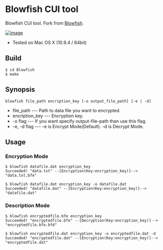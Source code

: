 Blowfish CUI tool
===================

Blowfish CUI tool.
Fork from [Blowfish](https://github.com/h2so5/Blowfish).

[![image](http://i.creativecommons.org/p/zero/1.0/88x31.png)](http://creativecommons.org/publicdomain/zero/1.0/)

 * Tested on Mac OS X (10.9.4 / 64bit)


Build
-------------------
    $ cd Blowfish
    $ make


Synopsis
-------------------
    blowfish file_path encription_key [-o output_file_path] [-e | -d]
 * file_path --- Path to data file you want to encrypted.
 * encription_key --- Encryption key.
 * -o flag --- If you want specify output-file-path than use this flag.
 * -e, -d flag --- -e is Encrypt Mode(Default). -d is Decrypt Mode.


Usage
-------------------

### Encryption Mode ###
    $ blowfish datafile.dat encryption_key
    Succeeded! "data.txt" --[Encryption(Key:encryption_key)]--> "data.txt.bfe"

    $ blowfish datafile.dat encryption_key -o datafile.dat
    Succeeded! "datafile.dat" --[Encryption(Key:encryption_key)]--> "datafile.dat"

### Description Mode ###
    $ blowfish encryptedfile.bfe encryption_key
    Succeeded! "encryptedfile.bfe" --[Decryption(Key:encryption_key)]--> "encryptedfile.bfe.bfd"

    $ blowfish encryptedfile.dat encryption_key -o encryptedfile.dat -d
    Succeeded! "encryptedfile.dat" --[Encryption(Key:encryption_key)]--> "encryptedfile.dat"

